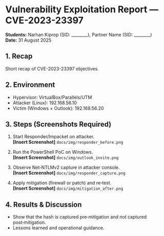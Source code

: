 # Vulnerability Exploitation Report — CVE-2023-23397

**Students:** Narhan Kiprop (SID: ________), Partner Name (SID: ________)  
**Date:** 31 August 2025

## 1. Recap
Short recap of CVE-2023-23397 objectives.

## 2. Environment
- Hypervisor: VirtualBox/Parallels/UTM
- Attacker (Linux): 192.168.56.10
- Victim (Windows + Outlook): 192.168.56.20

## 3. Steps (Screenshots Required)
1) Start Responder/Impacket on attacker.  
**[Insert Screenshot]** `docs/img/responder_before.png`

2) Run the PowerShell PoC on Windows.  
**[Insert Screenshot]** `docs/img/outlook_invite.png`

3) Observe Net‑NTLMv2 capture in attacker console.  
**[Insert Screenshot]** `docs/img/responder_capture.png`

4) Apply mitigation (firewall or patch) and re‑test.  
**[Insert Screenshot]** `docs/img/mitigation_after.png`

## 4. Results & Discussion
- Show that the hash is captured pre‑mitigation and not captured post‑mitigation.
- Lessons learned and operational guidance.
